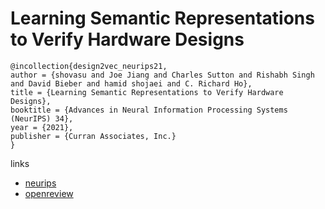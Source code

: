 # Learning Semantic Representations to Verify Hardware Designs

```
@incollection{design2vec_neurips21,
author = {shovasu and Joe Jiang and Charles Sutton and Rishabh Singh and David Bieber and hamid shojaei and C. Richard Ho},
title = {Learning Semantic Representations to Verify Hardware Designs},
booktitle = {Advances in Neural Information Processing Systems (NeurIPS) 34},
year = {2021},
publisher = {Curran Associates, Inc.}
}
```

links
- [neurips](https://neurips.cc/Conferences/2021/ScheduleMultitrack?event=28488)
- [openreview](https://openreview.net/forum?id=oIhzg4GJeOf)
